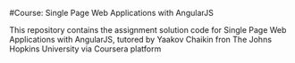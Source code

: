 #Course: Single Page Web Applications with AngularJS

This repository contains the assignment solution code for Single Page Web Applications with AngularJS, tutored by Yaakov Chaikin fron The Johns Hopkins University via Coursera platform
